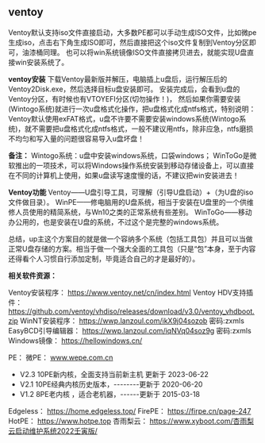 ## ventoy

Ventoy默认支持iso文件直接启动，大多数PE都可以手动生成ISO文件，比如微pe生成iso，点击右下角生成ISO即可，然后直接把这个iso文件复制到Ventoy分区即可，油漆桶同理。
也可以将win系统镜像ISO文件直接拷贝进去，就能实现U盘直接win安装系统了。

**ventoy安装**
下载Ventoy最新版并解压，电脑插上u盘后，运行解压后的 Ventoy2Disk.exe，然后选择目标u盘安装即可。
安装完成后，会看到u盘的Ventoy分区，有时候也有VTOYEFI分区(切勿操作！)，
然后如果你需要安装(Wintogo系统)就进行一次u盘格式化操作，把u盘格式化成ntfs格式，特别说明：
Ventoy默认使用exFAT格式，u盘不许要不需要安装windows系统(Wintogo系统)，就不需要把u盘格式化成ntfs格式，一般不建议用ntfs，除非应急，ntfs磨损不均匀和写入量的问题很容易导入u盘坏盘！

**备注：**
Wintogo系统：u盘中安装windows系统，口袋windows；
WinToGo是微软推出的一项技术，可以将Windows操作系统安装到移动存储设备上，可以直接在不同的计算机上使用，如果u盘读写速度慢的话，不建议把win安装进去！

**Ventoy功能**
Ventoy——U盘引导工具，可理解（引导U盘启动）+（为U盘的iso文件做目录）。
WinPE——修电脑用的U盘系统，相当于安装在U盘里的一个供维修人员使用的精简系统，与Wn10之类的正常系统有些差别。
WinToGo——移动办公用的，也是安装在U盘的系统，不过这个是完整的windows系统。

总结，up主这个方案目的就是做一个容纳多个系统（包括工具包）并且可以当做正常U盘存储的方案。相当于做一个强大全面的工具包（只是“包”本身，至于内容还得看个人习惯自行添加定制，毕竟适合自己的才是最好的）。


**相关软件资源：**

Ventoy安装程序： https://www.ventoy.net/cn/index.html 
Ventoy HDV支持插件： https://github.com/ventoy/vhdiso/releases/download/v3.0/ventoy_vhdboot.zip 
WinNT安装程序： https://wwp.lanzoul.com/ikX9j04sozob 密码:zxmls 
EasyBCD引导编辑器： https://wwp.lanzoul.com/iqNVq04soz9g 密码:zxmls 
Windows镜像： https://hellowindows.cn/

PE：
微PE： www.wepe.com.cn
- V2.3 10PE新内核，全面支持当前新主机 更新于 2023-06-22
- V2.1 10PE经典内核历史版本，--------更新于 2020-06-20
- V1.2 8PE老内核 ，适合老机器，------更新于 2015-03-18

Edgeless： https://home.edgeless.top/
FirePE： https://firpe.cn/page-247
HotPE： https://www.hotpe.top
杏雨梨云： https://www.xyboot.com/杏雨梨云启动维护系统2022壬寅版/